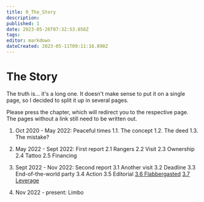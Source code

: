 ```yaml
---
title: 0_The_Story
description: 
published: 1
date: 2023-05-26T07:32:53.656Z
tags: 
editor: markdown
dateCreated: 2023-05-11T09:11:16.890Z
---
```


# The Story

The truth is... it's a long one. It doesn't make sense to put it on a single page, so I decided to split it up in several pages.

Please press the chapter, which will redirect you to the respective page.
The pages without a link still need to be written out.

1. Oct 2020 - May 2022: Peaceful times
   1.1. The concept
   1.2. The deed
   1.3. The mistake?

2. May 2022 - Sept 2022: First report
   2.1 Rangers
   2.2 Visit
   2.3 Ownership
   2.4 Tattoo
   2.5 Financing

3. Sept 2022 - Nov 2022: Second report
   3.1 Another visit
   3.2 Deadline
   3.3 End-of-the-world party
   3.4 Action
   3.5 Editorial
   [3.6 Flabbergasted](https://cahcaw.nl/en/3_6_Flabbergasted)
   [3.7 Leverage](https://cahcaw.nl/en/3_7_Leverage)

4. Nov 2022 - present: Limbo